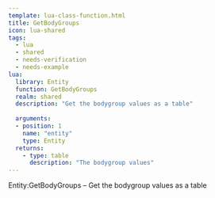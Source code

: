 ```yaml
---
template: lua-class-function.html
title: GetBodyGroups
icon: lua-shared
tags:
  - lua
  - shared
  - needs-verification
  - needs-example
lua:
  library: Entity
  function: GetBodyGroups
  realm: shared
  description: "Get the bodygroup values as a table"
  
  arguments:
  - position: 1
    name: "entity"
    type: Entity
  returns:
    - type: table
      description: "The bodygroup values"
---
```


<div class="lua__search__keywords">
Entity:GetBodyGroups &#x2013; Get the bodygroup values as a table
</div>
